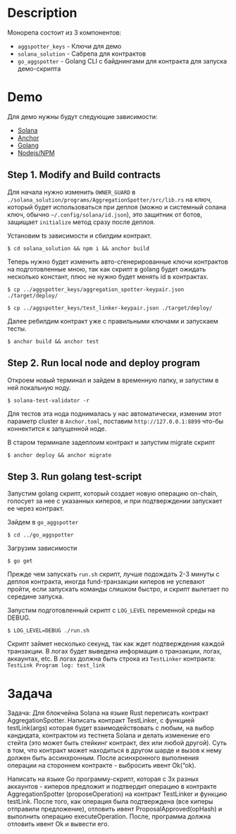 # Description
Монорепа состоит из 3 компонентов:
* `aggspotter_keys` - Ключи для демо
* `solana_solution` - Сабрепа для контрактов
* `go_aggspotter` - Golang CLI с байднингами для контракта для запуска демо-скрипта

# Demo

Для демо нужны будут следующие зависимости:

* [Solana](https://docs.solana.com/cli/install-solana-cli-tools)
* [Anchor](https://www.anchor-lang.com/docs/installation)
* [Golang](https://go.dev/)
* [Nodejs/NPM](https://nodejs.org/en)

## Step 1. Modify and Build contracts

Для начала нужно изменить `OWNER_GUARD` в
`./solana_solution/programs/AggregationSpotter/src/lib.rs` на ключ, который
будет использоваться при деплоя (можно и системный солана ключ, обычно
`~/.config/solana/id.json`), это защитник от ботов, защищает `initialize` метод
сразу после деплоя.


Установим ts зависимости и сбилдим контракт.

`$ cd solana_solution && npm i && anchor build`

Теперь нужно будет изменить авто-сгенерированные ключи контрактов на
подготовленные мною, так как скрипт в golang будет ожидать несколько констант,
плюс не нужно будет менять id в контрактах.

`$ cp ../aggspotter_keys/aggregation_spotter-keypair.json ./target/deploy/`

`$ cp ../aggspotter_keys/test_linker-keypair.json ./target/deploy/`

Далее ребилдим контракт уже с правильными ключами и запускаем тесты.

`$ anchor build && anchor test`

## Step 2. Run local node and deploy program

Откроем новый терминал и зайдем в временную папку, и запустим в ней локальную
ноду.

`$ solana-test-validator -r`

Для тестов эта нода поднималась у нас автоматически, изменим этот параметр
cluster в `Anchor.toml`, поставим `http://127.0.0.1:8899` что-бы коннектится к
запущенной ноде.

В старом терминале задеплоим контракт и запустим migrate скрипт

`$ anchor deploy && anchor migrate`

## Step 3. Run golang test-script

Запустим golang скрипт, который создает новую операцию on-chain, голосует за нее
с указанных киперов, и при подтверждении запускает ее через контракт.

Зайдем в `go_aggspotter`

`$ cd ../go_aggspotter`

Загрузим зависимости

`$ go get`

Прежде чем запускать `run.sh` скрипт, лучше подождать 2-3 минуты с деплоя
контракта, иногда fund-транзакции киперов не успевают пройти, если запускать
команды слишком быстро, и скрипт вылетает по середине запуска.

Запустим подготовленный скрипт с `LOG_LEVEL` переменной среды на DEBUG.

`$ LOG_LEVEL=DEBUG ./run.sh`

Скрипт займет несколько секунд, так как ждет подтверждения каждой транзакции. В
логах будет выведена информация о транзакции, логах, аккаунтах, etc. В логах
должна быть строка из `TestLinker` контракта: `TestLink Program log: test_link`

# Задача 

Задача:
Для блокчейна Solana на языке Rust переписать контракт AggregationSpotter.
Написать контракт TestLinker, с функцией testLink(args) которая будет
взаимодействовать с любым, на выбор кандидата, контрактом из тестнета Solana и
делать изменение его стейта (это может быть стейкинг контракт, dex или любой
другой). Суть в том, что контракт может находиться в другом шарде и вызов к нему
должен быть ассинхронным. После асинхронного выполнения операции на стороннем
контракте - выбросить ивент Ok(“ok).

Написать на языке Go программу-скрипт, которая с 3х разных аккаунтов - киперов
предложит и подтвердит операцию в контракте AggregationSpotter
(proposeOperation) на контракт TestLinker и функцию testLink. После того, как
операция была подтверждена (все киперы отправили предложение), отловить ивент
ProposalApproved(opHash) и выполнить операцию executeOperation. После, программа
должна отловить ивент Ok и вывести его.

